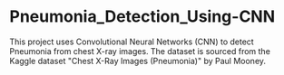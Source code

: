 # Pneumonia_Detection_Using-CNN
This project uses Convolutional Neural Networks (CNN) to detect Pneumonia from chest X-ray images. The dataset is sourced from the Kaggle dataset "Chest X-Ray Images (Pneumonia)" by Paul Mooney.
